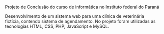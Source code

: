Projeto de Conclusão do curso de informática no Instituto federal do Paraná

Desenvolvimento de um sistema web para uma clínica de veterinária fictícia, contendo sistema de agendamento. No projeto foram utilizadas as tecnologias HTML, CSS, PHP, JavaScript e MySQL.
